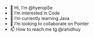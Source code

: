 - 👋 Hi, I’m @hyeropSe
- 👀 I’m interested in Code
- 🌱 I’m currently learning Java
- 💞️ I’m looking to collaborate on Pointer
- 📫 How to reach me tg @rahidhuy


